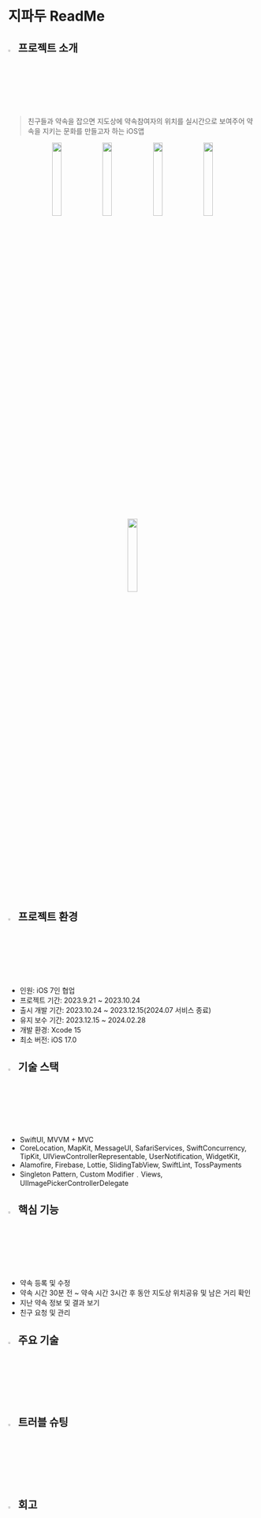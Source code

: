 # 지파두 ReadMe

## <img width = "3%" src = "https://github.com/APPSCHOOL3-iOS/final-zipadoo/assets/102401977/6785967f-2630-4cd4-95ab-634833cd2d51"/> 프로젝트 소개
> 친구들과 약속을 잡으면 지도상에 약속참여자의 위치를 실시간으로 보여주어 약속을 지키는 문화를 만들고자 하는 iOS앱
<p align="center">
<img src="https://github.com/user-attachments/assets/13d0b912-8e6e-4720-a7e6-3fb9034a1904" width="19.5%"/>
<img src="https://github.com/user-attachments/assets/c2d0f140-7fd7-4df7-a268-bd1ccef284e1" width="19.5%"/>
<img src="https://github.com/user-attachments/assets/83645e97-d1f8-4545-ad48-40fe8f03d876" width="19.5%"/>
<img src="https://github.com/user-attachments/assets/7e3b89e7-d041-4849-9e98-b3f59cfa2b06" width="19.5%"/>
<img src="https://github.com/user-attachments/assets/64c9172b-0bf2-4b11-bf2c-0c1ca632186e" width="19.5%"/>
</p>


## <img width = "3%" src = "https://github.com/APPSCHOOL3-iOS/final-zipadoo/assets/102401977/6785967f-2630-4cd4-95ab-634833cd2d51"/> 프로젝트 환경
- 인원: iOS 7인 협업
- 프로젝트 기간: 2023.9.21 ~ 2023.10.24
- 출시 개발 기간: 2023.10.24 ~ 2023.12.15(2024.07 서비스 종료)
- 유지 보수 기간: 2023.12.15 ~ 2024.02.28
- 개발 환경: Xcode 15
- 최소 버전: iOS 17.0

## <img width = "3%" src = "https://github.com/APPSCHOOL3-iOS/final-zipadoo/assets/102401977/6785967f-2630-4cd4-95ab-634833cd2d51"/> 기술 스택
- SwiftUI, MVVM + MVC
- CoreLocation, MapKit, MessageUI, SafariServices, SwiftConcurrency, TipKit, UIViewControllerRepresentable, UserNotification, WidgetKit, 
- Alamofire, Firebase, Lottie, SlidingTabView, SwiftLint, TossPayments
- Singleton Pattern, Custom Modifier﹒Views, UIImagePickerControllerDelegate

## <img width = "3%" src = "https://github.com/APPSCHOOL3-iOS/final-zipadoo/assets/102401977/6785967f-2630-4cd4-95ab-634833cd2d51"/> 핵심 기능
- 약속 등록 및 수정
- 약속 시간 30분 전 ~ 약속 시간 3시간 후 동안 지도상 위치공유 및 남은 거리 확인
- 지난 약속 정보 및 결과 보기
- 친구 요청 및 관리

## <img width = "3%" src = "https://github.com/APPSCHOOL3-iOS/final-zipadoo/assets/102401977/6785967f-2630-4cd4-95ab-634833cd2d51"/> 주요 기술



## <img width = "3%" src = "https://github.com/APPSCHOOL3-iOS/final-zipadoo/assets/102401977/6785967f-2630-4cd4-95ab-634833cd2d51"/> 트러블 슈팅



## <img width = "3%" src = "https://github.com/APPSCHOOL3-iOS/final-zipadoo/assets/102401977/6785967f-2630-4cd4-95ab-634833cd2d51"/> 회고

